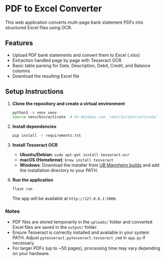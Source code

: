 # PDF to Excel Converter

This web application converts multi-page bank statement PDFs into structured Excel files using OCR.

## Features

- Upload PDF bank statements and convert them to Excel (.xlsx)
- Extraction handled page by page with Tesseract OCR
- Basic table parsing for Date, Description, Debit, Credit, and Balance columns
- Download the resulting Excel file

## Setup Instructions

1. **Clone the repository and create a virtual environment**
   ```bash
   python3 -m venv venv
   source venv/bin/activate  # On Windows use `venv\Scripts\activate`
   ```
2. **Install dependencies**
   ```bash
   pip install -r requirements.txt
   ```
3. **Install Tesseract OCR**
   - **Ubuntu/Debian**: `sudo apt-get install tesseract-ocr`
   - **macOS (Homebrew)**: `brew install tesseract`
   - **Windows**: Download the installer from [UB Mannheim builds](https://github.com/UB-Mannheim/tesseract/wiki) and add the installation directory to your PATH.

4. **Run the application**
   ```bash
   flask run
   ```
   The app will be available at `http://127.0.0.1:5000`.

### Notes

- PDF files are stored temporarily in the `uploads/` folder and converted Excel files are saved in the `output/` folder.
- Ensure Tesseract is correctly installed and available in your system PATH. Adjust `pytesseract.pytesseract.tesseract_cmd` in `app.py` if necessary.
- For larger PDFs (up to ~50 pages), processing time may vary depending on your hardware.

